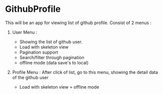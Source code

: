# GithubProfile

This will be an app for viewing list of github profile. 
Consist of 2 menus :
1. User Menu :
    - Showing the list of github user.
    - Load with skeleton view
    - Pagination support
    - Search/filter through pagination
    - offline mode (data save's to local)
   
2. Profile Menu :
   After click of list, go to this menu, showing the detail data of the github user
   - Load with skeleton view
   = offline mode
